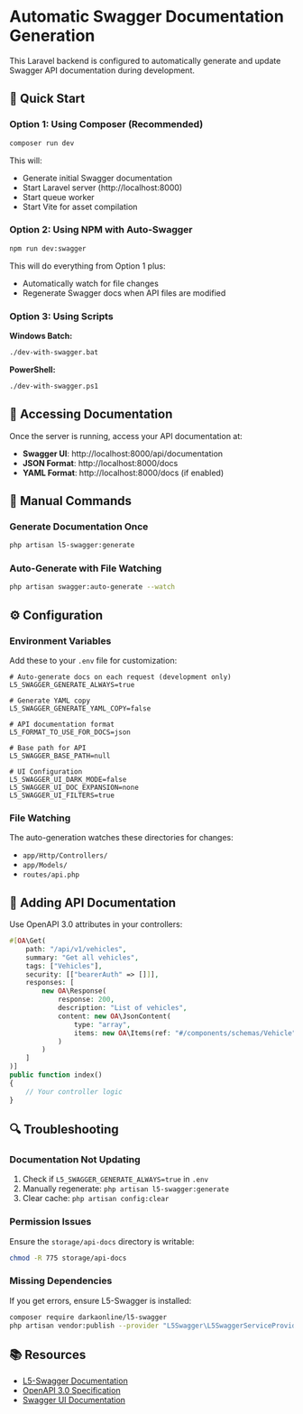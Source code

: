 # Automatic Swagger Documentation Generation

This Laravel backend is configured to automatically generate and update Swagger API documentation during development.

## 🚀 Quick Start

### Option 1: Using Composer (Recommended)
```bash
composer run dev
```
This will:
- Generate initial Swagger documentation
- Start Laravel server (http://localhost:8000)
- Start queue worker
- Start Vite for asset compilation

### Option 2: Using NPM with Auto-Swagger
```bash
npm run dev:swagger
```
This will do everything from Option 1 plus:
- Automatically watch for file changes
- Regenerate Swagger docs when API files are modified

### Option 3: Using Scripts
**Windows Batch:**
```bash
./dev-with-swagger.bat
```

**PowerShell:**
```bash
./dev-with-swagger.ps1
```

## 📖 Accessing Documentation

Once the server is running, access your API documentation at:
- **Swagger UI**: http://localhost:8000/api/documentation
- **JSON Format**: http://localhost:8000/docs
- **YAML Format**: http://localhost:8000/docs (if enabled)

## 🔧 Manual Commands

### Generate Documentation Once
```bash
php artisan l5-swagger:generate
```

### Auto-Generate with File Watching
```bash
php artisan swagger:auto-generate --watch
```

## ⚙️ Configuration

### Environment Variables
Add these to your `.env` file for customization:

```env
# Auto-generate docs on each request (development only)
L5_SWAGGER_GENERATE_ALWAYS=true

# Generate YAML copy
L5_SWAGGER_GENERATE_YAML_COPY=false

# API documentation format
L5_FORMAT_TO_USE_FOR_DOCS=json

# Base path for API
L5_SWAGGER_BASE_PATH=null

# UI Configuration
L5_SWAGGER_UI_DARK_MODE=false
L5_SWAGGER_UI_DOC_EXPANSION=none
L5_SWAGGER_UI_FILTERS=true
```

### File Watching
The auto-generation watches these directories for changes:
- `app/Http/Controllers/`
- `app/Models/`
- `routes/api.php`

## 📝 Adding API Documentation

Use OpenAPI 3.0 attributes in your controllers:

```php
#[OA\Get(
    path: "/api/v1/vehicles",
    summary: "Get all vehicles",
    tags: ["Vehicles"],
    security: [["bearerAuth" => []]],
    responses: [
        new OA\Response(
            response: 200,
            description: "List of vehicles",
            content: new OA\JsonContent(
                type: "array",
                items: new OA\Items(ref: "#/components/schemas/Vehicle")
            )
        )
    ]
)]
public function index()
{
    // Your controller logic
}
```

## 🔍 Troubleshooting

### Documentation Not Updating
1. Check if `L5_SWAGGER_GENERATE_ALWAYS=true` in `.env`
2. Manually regenerate: `php artisan l5-swagger:generate`
3. Clear cache: `php artisan config:clear`

### Permission Issues
Ensure the `storage/api-docs` directory is writable:
```bash
chmod -R 775 storage/api-docs
```

### Missing Dependencies
If you get errors, ensure L5-Swagger is installed:
```bash
composer require darkaonline/l5-swagger
php artisan vendor:publish --provider "L5Swagger\L5SwaggerServiceProvider"
```

## 📚 Resources

- [L5-Swagger Documentation](https://github.com/DarkaOnLine/L5-Swagger)
- [OpenAPI 3.0 Specification](https://swagger.io/specification/)
- [Swagger UI Documentation](https://swagger.io/tools/swagger-ui/)
